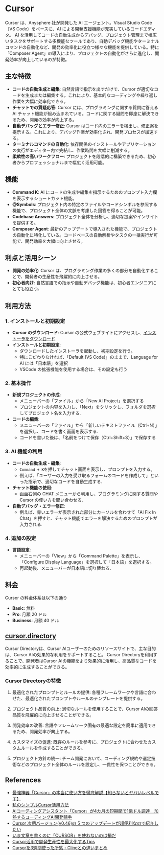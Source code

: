# Cursor

Cursor は、Anysphere 社が開発した AI エージェント。Visual Studio Code（VS Code）をベースに、AI による開発支援機能が充実しているコードエディタ。
AI を活用してコードの自動生成からデバッグ、プロジェクト管理まで幅広いタスクをサポートする多機能なツールであり、自動デバッグ機能やターミナルコマンドの自動化など、開発の効率化に役立つ様々な機能を提供している。特に「Composer Agent」の導入により、プロジェクトの自動化がさらに進化し、開発効率が向上しているのが特徴。

## 主な特徴

- **コードの自動生成と編集**: 自然言語で指示を出すだけで、Cursor が適切なコードを生成または編集する。これにより、基本的なコーディングや繰り返し作業を大幅に効率化できる。
- **チャットでの質疑応答**: Cursor には、プログラミングに関する質問に答える AI チャット機能が組み込まれている。コードに関する疑問を即座に解決できるため、開発の効率が向上する。
- **自動デバッグとエラー修正**: Cursor はコード内のエラーを検出し、修正案を提示する。これにより、デバッグ作業が効率化され、開発プロセスが加速する。
- **ターミナルコマンドの自動化**: 依存関係のインストールやアプリケーションの実行がエディター内で完結し、作業時間を大幅に削減する。
- **柔軟性の高いワークフロー**: プロジェクトを段階的に構築できるため、初心者からプロフェッショナルまで幅広く活用可能。

## 機能

- **Command K**: AI にコードの生成や編集を指示するためのプロンプト入力欄を表示するショートカット機能。
- **@Symbols**: プロジェクト内の特定のファイルやコードシンボルを参照する機能で、プロジェクト全体の文脈を考慮した回答を得ることが可能。
- **Codebase Answers**: プロジェクト全体を分析し、適切な提案やインサイトを提供する。
- **Composer Agent**: 最新のアップデートで導入された機能で、プロジェクトの自動化に特化している。コードベースの自動解析やタスクの一括実行が可能で、開発効率を大幅に向上させる。

## 利点と活用シーン

- **開発の効率化**: Cursor は、プログラミング作業の多くの部分を自動化することで、開発者の生産性を飛躍的に向上させる。
- **初心者向け**: 自然言語での指示や自動デバッグ機能は、初心者エンジニアにとても役立つ。

## 利用方法

### 1. インストールと初期設定

- **Cursor のダウンロード**:
   Cursor の公式ウェブサイトにアクセスし、[インストーラをダウンロード](https://www.cursor.com/ja)
- **インストールと初期設定**:
  - ダウンロードしたインストーラを起動し、初期設定を行う。
  - 特にこだわりなければ、「Default (VS Code)」のままで、Language for AI には「日本語」を選択
  - VSCode の拡張機能を使用する場合は、その設定も行う

### 2. 基本操作

- **新規プロジェクトの作成**:
  - メニューバーの「ファイル」から「New AI Project」を選択する
  - プロジェクトの内容を入力し、「Next」をクリックし、フォルダを選択してプロジェクト名を入力する.
- **コードの編集**:
  - メニューバーの「ファイル」から「新しいテキストファイル（Ctrl+N）」を選択し、コードを書く画面を表示する.
  - コードを書いた後は、「名前をつけて保存（Ctrl+Shift+S）」で保存する

### 3. AI 機能の利用

- **コードの自動生成・編集**:
  - `Command + K`を押してチャット画面を表示し、プロンプトを入力する。
  - 例えば、「ユーザーの入力を受け取るフォームのコードを作成して」といった指示で、適切なコードを自動生成する.
- **チャット機能の使用**:
  - 画面右側の CHAT メニューから利用し、プログラミングに関する質問や Cursor の使い方を問い合わせる.
- **自動デバッグ・エラー修正**:
  - 例えば、赤いエラーが表示された部分にカーソルを合わせて「AI Fix In Chat」を押すと、チャット機能でエラーを解決するためのプロンプトが入力される.

### 4. 追加の設定

- **言語設定**:
  - メニューバーの「View」から「Command Palette」を表示し、「Configure Display Language」を選択して「日本語」を選択する。
  - 再起動後、メニューバーが日本語に切り替わる.

## 料金

Cursor の料金体系は以下の通り

- **Basic**: 無料
- **Pro**: 月額 20 ドル
- **Business**: 月額 40 ドル

## [cursor.directory](https://cursor.directory/)

Cursor Directoryは、Cursor AIユーザーのためのリソースサイトで、主な目的は、Cursor AIの効果的な利用をサポートすること。
Cursor Directoryを利用することで、開発者はCursor AIの機能をより効果的に活用し、高品質なコードを効率的に生成することができる。

### Cursor Directoryの特徴

1. 最適化されたプロンプトとルールの提供: 各種フレームワークや言語に合わせた、最適化されたプロンプトやルールのテンプレートを提供する。

2. プロジェクト品質の向上: 適切なルールを使用することで、Cursor AIの回答品質を飛躍的に向上させることができる。

3. 開発効率の改善: 言語やフレームワーク固有の最適な設定を簡単に適用できるため、開発効率が向上する。

4. カスタマイズの促進: 既存のルールを参考に、プロジェクトに合わせたカスタムルールを作成することができる。

5. プロジェクト方針の統一: チーム開発において、コーディング規約や選定技術などのプロジェクト全体のルールを設定し、一貫性を保つことができる。

## References

- [最強神器「Cursor」の本当に使い方を徹底解説【知らないとヤバいレベルです】](https://zenn.dev/aimasaou/articles/f9b19ca901a0cd)
- [私のシンプルCursor活用方法](https://note.com/nike_cha_n/n/nd0f7566019ae)
- [AIコーディングアシスタント「Cursor」が4カ月の短期間で1億ドル調達　加熱するコーディングAI開発競争](https://ampmedia.jp/2025/02/23/cursor/)
- [Cursor 次期バージョン(v0.46)の 5 つのアップデートが超便利なので紹介したい](https://zenn.dev/kikagaku/articles/b074d9fbf01479)
- [いま文章を書くのに「CURSOR」を使わないのは損だ](https://ascii.jp/elem/000/004/253/4253872/)
- [Cursor活用で開発生産性を最大化するTips](https://zenn.dev/rikika/articles/d65e6e676e890d)
- [Cursorを3週間使った所感・Clineとの違いまとめ](https://zenn.dev/robustonian/articles/cursor_vs_cline)

